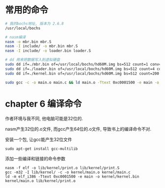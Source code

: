 # 常用的命令
```bash
# 我的bochs地址, 版本为 2.6.8
/usr/local/bochs

# nasm编译
nasm -o mbr.bin mbr.S
nasm -I include/ -o mbr.bin mbr.S 
nasm -I include/ -o loader.bin loader.S

# dd 用来把数据写入到虚拟硬盘
sudo dd if=./mbr.bin of=/usr/local/bochs/hd60M.img bs=512 count=1 conv=notrunc
sudo dd if=./loader.bin of=/usr/local/bochs/hd60M.img bs=512 count=4 conv=notrunc seek=2
sudo dd if=./kernel.bin of=/usr/local/bochs/hd60M.img bs=512 count=200 seek=9 conv=notrunc

sudo gcc -c -o main.o main.c && ld main.o -Ttext 0xc0001500 -e main -o kernel.bin && dd if=kernel.bin of=/usr/local/bochs/hd60M.img bs=512 count=200 seek=9 conv=notrunc
```

# chapter 6 编译命令
作者环境与我不同, 他电脑可能是32位的.

nasm产生32位的.o文件, 而gcc产生64位的.o文件, 导致书上的编译命令不对.

安装一个包, 让gcc能产生32位文件
```
sudo apt-get install gcc-multilib
```

添加一些编译和链接的命令参数
```
nasm -f elf -o lib/kernel/print.o lib/kernel/print.S
gcc -m32 -I lib/kernel/ -c -o kernel/main.o kernel/main.c
ld -m elf_i386 -Ttext 0xc0001500 -e main -o kernel/kernel.bin kernel/main.o lib/kernel/print.o
```